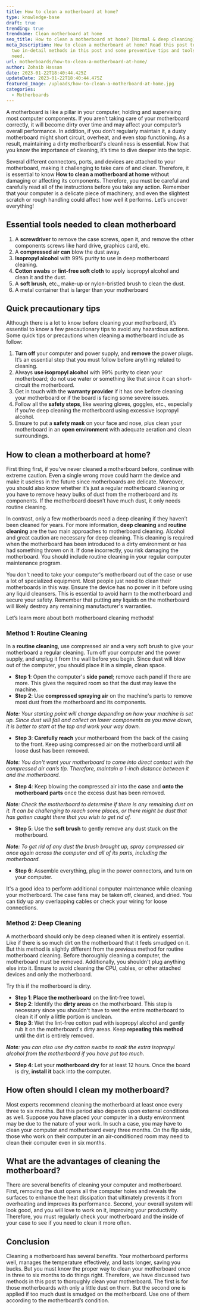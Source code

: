```yaml
---
title: How to clean a motherboard at home?
type: knowledge-base
draft: true
trending: true
trendname: Clean motherboard at home
seo_title: How to clean a motherboard at home? [Normal & deep cleaning]
meta_Description: How to clean a motherboard at home? Read this post to uncover
  two in-detail methods in this post and some preventive tips and tools you
  need.
url: motherboards/how-to-clean-a-motherboard-at-home/
author: Zohaib Hassan
date: 2023-01-22T18:40:44.425Z
updateDate: 2023-01-22T18:40:44.475Z
featured_Image: /uploads/how-to-clean-a-motherboard-at-home.jpg
categories:
  - Motherboards
---
```

A motherboard is like a pillar in your computer, holding and supervising most computer components. If you aren’t taking care of your motherboard correctly, it will become dirty over time and may affect your computer’s overall performance. In addition, if you don’t regularly maintain it, a dusty motherboard might short circuit, overheat, and even stop functioning. As a result, maintaining a dirty motherboard's cleanliness is essential. Now that you know the importance of cleaning, it’s time to dive deeper into the topic.

Several different connectors, ports, and devices are attached to your motherboard, making it challenging to take care of and clean. Therefore, it is essential to know **How to clean a motherboard at home** without damaging or affecting its components. Therefore, you must be careful and carefully read all of the instructions before you take any action. Remember that your computer is a delicate piece of machinery, and even the slightest scratch or rough handling could affect how well it performs. Let’s uncover everything!

## Essential tools needed to clean motherboard

1. A **screwdriver** to remove the case screws, open it, and remove the other components screws like hard drive, graphics card, etc.
2. A **compressed air can** blow the dust away. 
3. **Isopropyl alcohol** with 99% purity to use in deep motherboard cleaning. 
4. **Cotton swabs** or **lint-free soft cloth** to apply isopropyl alcohol and clean it and the dust. 
5. A **soft brush**, etc., make-up or nylon-bristled brush to clean the dust. 
6. A metal container that is larger than your motherboard

## Quick precautionary tips 

Although there is a lot to know before cleaning your motherboard, it’s essential to know a few precautionary tips to avoid any hazardous actions. Some quick tips or precautions when cleaning a motherboard include as follow: 

1. **Turn off** your computer and power supply, and **remove** the power plugs. It’s an essential step that you must follow before anything related to cleaning.  
2. Always **use isopropyl alcohol** with 99% purity to clean your motherboard; do not use water or something like that since it can short-circuit the motherboard. 
3. Get in touch with the **warranty provider** if it has one before cleaning your motherboard or if the board is facing some severe issues. 
4. Follow all the **safety steps**, like wearing gloves, goggles, etc., especially if you’re deep cleaning the motherboard using excessive isopropyl alcohol. 
5. Ensure to put a **safety mask** on your face and nose, plus clean your motherboard in an **open environment** with adequate aeration and clean surroundings.

## How to clean a motherboard at home?

First thing first, if you've never cleaned a motherboard before, continue with extreme caution. Even a single wrong move could harm the device and make it useless in the future since motherboards are delicate. Moreover, you should also know whether it’s just a regular motherboard cleaning or you have to remove heavy bulks of dust from the motherboard and its components. If the motherboard doesn’t have much dust, it only needs routine cleaning.

In contrast, only a few motherboards need a deep cleaning if they haven’t been cleaned for years. For more information, **deep cleaning** and **routine cleaning** are the two main approaches to motherboard cleaning. Alcohol and great caution are necessary for deep cleaning. This cleaning is required when the motherboard has been introduced to a dirty environment or has had something thrown on it. If done incorrectly, you risk damaging the motherboard. You should include routine cleaning in your regular computer maintenance program.

You don't need to take your computer's motherboard out of the case or use a lot of specialized equipment. Most people just need to clean their motherboards in this way. Ensure the device has no power in it before using any liquid cleansers. This is essential to avoid harm to the motherboard and secure your safety. Remember that putting any liquids on the motherboard will likely destroy any remaining manufacturer's warranties.

Let’s learn more about both motherboard cleaning methods!

### Method 1: Routine Cleaning

In a **routine cleaning**, use compressed air and a very soft brush to give your motherboard a regular cleaning. Turn off your computer and the power supply, and unplug it from the wall before you begin. Since dust will blow out of the computer, you should place it in a simple, clean space.

* **Step 1**: Open the computer's **side panel**; remove each panel if there are more. This gives the required room so that the dust may leave the machine.
* **Step 2**: Use **compressed spraying air** on the machine's parts to remove most dust from the motherboard and its components.

***Note**: Your starting point will change depending on how your machine is set up. Since dust will fall and collect on lower components as you move down, it is better to start at the top and work your way down.*

* **Step 3**: **Carefully reach** your motherboard from the back of the casing to the front. Keep using compressed air on the motherboard until all loose dust has been removed.

***Note**: You don't want your motherboard to come into direct contact with the compressed air can’s tip. Therefore, maintain a 1-inch distance between it and the motherboard.*

* **Step 4**: Keep blowing the compressed air into the **case** and **onto the motherboard parts** once the excess dust has been removed.

***Note**: Check the motherboard to determine if there is any remaining dust on it. It can be challenging to reach some places, or there might be dust that has gotten caught there that you wish to get rid of.*

* **Step 5**: Use the **soft brush** to gently remove any dust stuck on the motherboard.

***Note**: To get rid of any dust the brush brought up, spray compressed air once again across the computer and all of its parts, including the motherboard.*

* **Step 6**: Assemble everything, plug in the power connectors, and turn on your computer.

It's a good idea to perform additional computer maintenance while cleaning your motherboard. The case fans may be taken off, cleaned, and dried. You can tidy up any overlapping cables or check your wiring for loose connections. 

### Method 2: Deep Cleaning

A motherboard should only be deep cleaned when it is entirely essential. Like if there is so much dirt on the motherboard that it feels smudged on it. But this method is slightly different from the previous method for routine motherboard cleaning. Before thoroughly cleaning a computer, the motherboard must be removed. Additionally, you shouldn't plug anything else into it. Ensure to avoid cleaning the CPU, cables, or other attached devices and only the motherboard.

Try this if the motherboard is dirty.

* **Step 1**: **Place the motherboard** on the lint-free towel.
* **Step 2**: Identify the **dirty areas** on the motherboard. This step is necessary since you shouldn't have to wet the entire motherboard to clean it if only a little portion is unclean.
* **Step 3**: Wet the lint-free cotton pad with isopropyl alcohol and gently rub it on the motherboard's dirty areas. Keep **repeating this method** until the dirt is entirely removed.

***Note**: you can also use dry cotton swabs to soak the extra isopropyl alcohol from the motherboard if you have put too much.*

* **Step 4**: Let your **motherboard dry** for at least 12 hours. Once the board is dry, **install it** back into the computer. 

## How often should I clean my motherboard?

Most experts recommend cleaning the motherboard at least once every three to six months. But this period also depends upon external conditions as well. Suppose you have placed your computer in a dusty environment may be due to the nature of your work. In such a case, you may have to clean your computer and motherboard every three months. On the flip side, those who work on their computer in an air-conditioned room may need to clean their computer even in six months. 

## What are the advantages of cleaning the motherboard?

There are several benefits of cleaning your computer and motherboard. First, removing the dust opens all the computer holes and reveals the surfaces to enhance the heat dissipation that ultimately prevents it from overheating and improves its performance. Second, your overall system will look good, and you will love to work on it, improving your productivity. Therefore, you must regularly check your motherboard and the inside of your case to see if you need to clean it more often.

## Conclusion

Cleaning a motherboard has several benefits. Your motherboard performs well, manages the temperature effectively, and lasts longer, saving you bucks. But you must know the proper way to clean your motherboard once in three to six months to do things right. Therefore, we have discussed two methods in this post to thoroughly clean your motherboard. The first is for those motherboards with only a little dust on them. But the second one is applied if too much dust is smudged on the motherboard. Use one of them according to the motherboard’s condition.